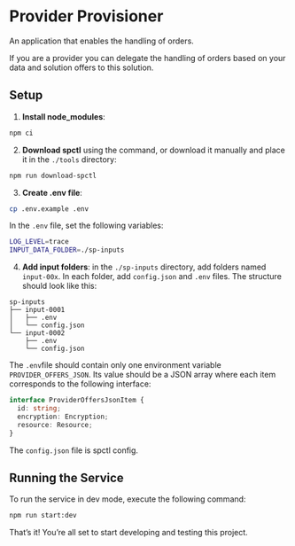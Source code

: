 # Provider Provisioner

An application that enables the handling of orders.

If you are a provider you can delegate the handling of orders based on your data and solution offers to this solution.

## Setup
1. **Install node_modules**:
```bash
npm ci
```
2. **Download spctl** using the command, or download it manually and place it in the `./tools` directory:
```bash
npm run download-spctl
```
3. **Create .env file**:
```bash
cp .env.example .env
```
In the `.env` file, set the following variables:
```bash
LOG_LEVEL=trace
INPUT_DATA_FOLDER=./sp-inputs
```
4. **Add input folders**: in the `./sp-inputs` directory, add folders named `input-00x`. In each folder, add `config.json` and `.env` files. The structure should look like this:
```
sp-inputs
├── input-0001
│   ├── .env
│   └── config.json
└── input-0002
    ├── .env
    └── config.json
```
The `.env`file should contain only one environment variable `PROVIDER_OFFERS_JSON`. Its value should be a JSON array where each item corresponds to the following interface:
```typescript
interface ProviderOffersJsonItem {
  id: string;
  encryption: Encryption;
  resource: Resource;
}
```
The `config.json` file is spctl config.

## Running the Service

To run the service in dev mode, execute the following command:
```bash
npm run start:dev
```

That’s it! You’re all set to start developing and testing this project.
